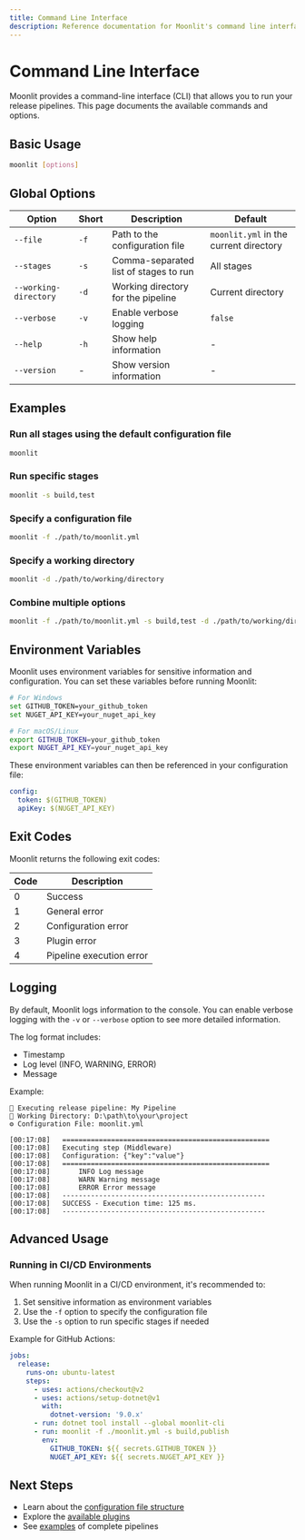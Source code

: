 ```yaml
---
title: Command Line Interface
description: Reference documentation for Moonlit's command line interface
---
```


# Command Line Interface

Moonlit provides a command-line interface (CLI) that allows you to run your release pipelines. This page documents the available commands and options.

## Basic Usage

```bash
moonlit [options]
```

## Global Options

| Option | Short | Description | Default |
|--------|-------|-------------|---------|
| `--file` | `-f` | Path to the configuration file | `moonlit.yml` in the current directory |
| `--stages` | `-s` | Comma-separated list of stages to run | All stages |
| `--working-directory` | `-d` | Working directory for the pipeline | Current directory |
| `--verbose` | `-v` | Enable verbose logging | `false` |
| `--help` | `-h` | Show help information | - |
| `--version` | - | Show version information | - |

## Examples

### Run all stages using the default configuration file

```bash
moonlit
```

### Run specific stages

```bash
moonlit -s build,test
```

### Specify a configuration file

```bash
moonlit -f ./path/to/moonlit.yml
```

### Specify a working directory

```bash
moonlit -d ./path/to/working/directory
```

### Combine multiple options

```bash
moonlit -f ./path/to/moonlit.yml -s build,test -d ./path/to/working/directory -v
```

## Environment Variables

Moonlit uses environment variables for sensitive information and configuration. You can set these variables before running Moonlit:

```bash
# For Windows
set GITHUB_TOKEN=your_github_token
set NUGET_API_KEY=your_nuget_api_key

# For macOS/Linux
export GITHUB_TOKEN=your_github_token
export NUGET_API_KEY=your_nuget_api_key
```

These environment variables can then be referenced in your configuration file:

```yaml
config:
  token: $(GITHUB_TOKEN)
  apiKey: $(NUGET_API_KEY)
```

## Exit Codes

Moonlit returns the following exit codes:

| Code | Description |
|------|-------------|
| 0 | Success |
| 1 | General error |
| 2 | Configuration error |
| 3 | Plugin error |
| 4 | Pipeline execution error |

## Logging

By default, Moonlit logs information to the console. You can enable verbose logging with the `-v` or `--verbose` option to see more detailed information.

The log format includes:
- Timestamp
- Log level (INFO, WARNING, ERROR)
- Message

Example:
```
🚀 Executing release pipeline: My Pipeline
📁 Working Directory: D:\path\to\your\project
⚙ Configuration File: moonlit.yml

[00:17:08]   ===================================================
[00:17:08]   Executing step (Middleware)
[00:17:08]   Configuration: {"key":"value"}
[00:17:08]   ===================================================
[00:17:08]       INFO Log message
[00:17:08]       WARN Warning message
[00:17:08]       ERROR Error message
[00:17:08]   --------------------------------------------------
[00:17:08]   SUCCESS - Execution time: 125 ms.
[00:17:08]   --------------------------------------------------
```

## Advanced Usage

### Running in CI/CD Environments

When running Moonlit in a CI/CD environment, it's recommended to:

1. Set sensitive information as environment variables
2. Use the `-f` option to specify the configuration file
3. Use the `-s` option to run specific stages if needed

Example for GitHub Actions:

```yaml
jobs:
  release:
    runs-on: ubuntu-latest
    steps:
      - uses: actions/checkout@v2
      - uses: actions/setup-dotnet@v1
        with:
          dotnet-version: '9.0.x'
      - run: dotnet tool install --global moonlit-cli
      - run: moonlit -f ./moonlit.yml -s build,publish
        env:
          GITHUB_TOKEN: ${{ secrets.GITHUB_TOKEN }}
          NUGET_API_KEY: ${{ secrets.NUGET_API_KEY }}
```


## Next Steps

- Learn about the [configuration file structure](./config-file.md)
- Explore the [available plugins](../plugins/)
- See [examples](../plugins/examples/nuget-release.md) of complete pipelines
